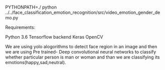 PYTHONPATH=./ python ../../face_classification_emotion_recognition/src/video_emotion_gender_demo.py

Requirements:

Python 3.6
Tensorflow backend
Keras
OpenCV

We are using yolo alogorithms to detect face region in an image and then we are using Pre trained- Deep convolutional neural networks to classify whether particular person is man or woman and than we are classifying its emotions(happy,sad,neutral).

